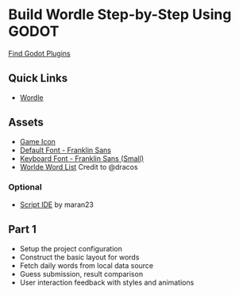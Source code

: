 # Build Wordle Step-by-Step Using GODOT

[Find Godot Plugins](https://www.gadgetgodot.com)

## Quick Links

- [Wordle](https://www.nytimes.com/games/wordle/index.html)

## Assets

- [Game Icon](/Assets/wordle-icon.svg)
- [Default Font - Franklin Sans](/Fonts/franklin-normal-700.ttf)
- [Keyboard Font - Franklin Sans (Small)](/Fonts/franklin-small-normal-700.ttf)
- [Worlde Word List](https://gist.github.com/dracos/dd0668f281e685bad51479e5acaadb93) Credit to @dracos

### Optional

- [Script IDE](https://www.gadgetgodot.com/u/maran23/script-ide) by maran23

## Part 1

- Setup the project configuration
- Construct the basic layout for words
- Fetch daily words from local data source
- Guess submission, result comparison
- User interaction feedback with styles and animations
